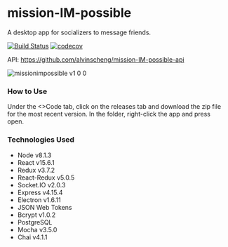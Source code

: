 # mission-IM-possible
A desktop app for socializers to message friends.

[![Build Status](https://travis-ci.org/alvinscheng/mission-IM-possible-client.svg?branch=master)](https://travis-ci.org/alvinscheng/mission-IM-possible-client)
[![codecov](https://codecov.io/gh/alvinscheng/mission-IM-possible-client/branch/master/graph/badge.svg)](https://codecov.io/gh/alvinscheng/mission-IM-possible-client)

API: https://github.com/alvinscheng/mission-IM-possible-api

![missionimpossible v1 0 0](https://user-images.githubusercontent.com/24768321/29383502-8215ecc6-8285-11e7-86c7-216d513ae8ef.gif)

### How to Use

Under the <>Code tab, click on the releases tab and download the zip file for the most recent version. In the folder, right-click the app and press open.

### Technologies Used

  * Node v8.1.3
  * React v15.6.1
  * Redux v3.7.2
  * React-Redux v5.0.5
  * Socket.IO v2.0.3
  * Express v4.15.4
  * Electron v1.6.11
  * JSON Web Tokens
  * Bcrypt v1.0.2
  * PostgreSQL
  * Mocha v3.5.0
  * Chai v4.1.1
